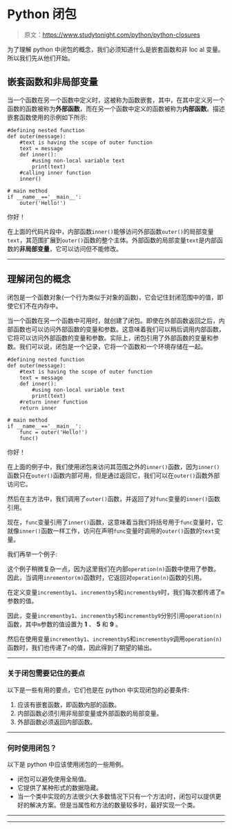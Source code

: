 # Python 闭包

> 原文：<https://www.studytonight.com/python/python-closures>

为了理解 python 中闭包的概念，我们必须知道什么是嵌套函数和非 loc al 变量。所以我们先从他们开始。

## 嵌套函数和非局部变量

当一个函数在另一个函数中定义时，这被称为函数嵌套，其中，在其中定义另一个函数的函数被称为**外部函数**，而在另一个函数中定义的函数被称为**内部函数**。描述嵌套函数使用的示例如下所示:

```
#defining nested function
def outer(message):
    #text is having the scope of outer function
    text = message
    def inner():
        #using non-local variable text
        print(text)
    #calling inner function
    inner() 

# main method
if __name__=='__main__':
    outer('Hello!')
```

你好！

在上面的代码片段中，内部函数`inner()`能够访问外部函数`outer()`的局部变量`text`，其范围扩展到`outer()`函数的整个主体。外部函数的局部变量`text`是内部函数的**非局部变量**，它可以访问但不能修改。

* * *

## 理解闭包的概念

闭包是一个函数对象(一个行为类似于对象的函数)，它会记住封闭范围中的值，即使它们不在内存中。

当一个函数在另一个函数中可用时，就创建了闭包。即使在外部函数返回之后，内部函数也可以访问外部函数的变量和参数。这意味着我们可以稍后调用内部函数，它将可以访问外部函数的变量和参数。实际上，闭包引用了外部函数的变量和参数。我们可以说，闭包是一个记录，它将一个函数和一个环境存储在一起。

```
#defining nested function
def outer(message):
    #text is having the scope of outer function
    text = message
    def inner():
        #using non-local variable text
        print(text)
    #return inner function
    return inner 

# main method
if __name__=='__main__':
    func = outer('Hello!')
    func()
```

你好！

在上面的例子中，我们使用闭包来访问其范围之外的`inner()`函数，因为`inner()`函数只在`outer()`函数内部可用，但是通过返回它，我们可以在`outer()`函数外部访问它。

然后在主方法中，我们调用了`outer()`函数，并返回了对`func`变量的`inner()`函数引用。

现在，`func`变量引用了`inner()`函数，这意味着当我们将括号用于`func`变量时，它就像`inner()`函数一样工作，访问在声明`func`变量时调用的`outer()`函数的`text`变量。

我们再举一个例子:

这个例子稍微复杂一点，因为这里我们在内部`operation(n)`函数中使用了参数。因此，当调用`inrementor(m)`函数时，它返回对`operation(n)`函数的引用。

在定义变量`incrementby1`、`incrementby5`和`incrementby9`时，我们每次都传递了`m`参数的值。

因此，变量`incrementby1`、`incrementby5`和`incrementby9`分别引用`operation(n)`函数，其中`m`参数的值设置为 **1** 、 **5** 和 **9** 。

然后在使用变量`incrementby1`、`incrementby5`和`incrementby9`调用`operation(n)`函数时，我们也传递了`n`的值，因此得到了期望的输出。

* * *

### 关于闭包需要记住的要点

以下是一些有用的要点，它们也是在 python 中实现闭包的必要条件:

1.  应该有嵌套函数，即函数内部的函数。
2.  内部函数必须引用非局部变量或外部函数的局部变量。
3.  外部函数必须返回内部函数。

* * *

### 何时使用闭包？

以下是 python 中应该使用闭包的一些用例。

*   闭包可以避免使用全局值。
*   它提供了某种形式的数据隐藏。
*   当一个类中实现的方法很少(大多数情况下只有一个方法)时，闭包可以提供更好的解决方案。但是当属性和方法的数量较多时，最好实现一个类。

* * *

* * *